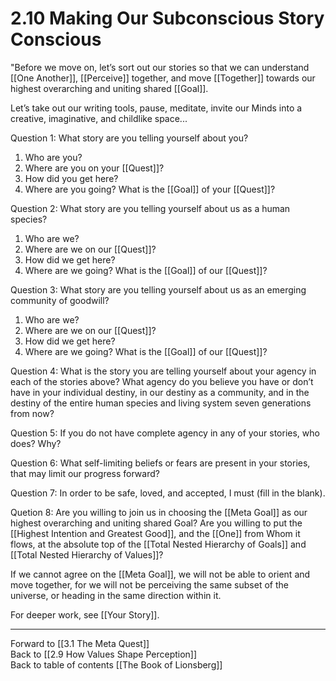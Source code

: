 # 2.10 Making Our Subconscious Story Conscious
"Before we move on, let’s sort out our stories so that we can understand [[One Another]], [[Perceive]] together, and move [[Together]] towards our highest overarching and uniting shared [[Goal]]. 

Let’s take out our writing tools, pause, meditate, invite our Minds into a creative, imaginative, and childlike space...   

Question 1: What story are you telling yourself about you? 
1. Who are you? 
2. Where are you on your [[Quest]]? 
3. How did you get here? 
4. Where are you going? What is the [[Goal]] of your [[Quest]]? 

Question 2: What story are you telling yourself about us as a human species? 
1. Who are we? 
2. Where are we on our [[Quest]]? 
3. How did we get here? 
4. Where are we going? What is the [[Goal]] of our [[Quest]]?

Question 3:  What story are you telling yourself about us as an emerging community of goodwill?
1. Who are we? 
2. Where are we on our [[Quest]]? 
3. How did we get here? 
4. Where are we going? What is the [[Goal]] of our [[Quest]]?

Question 4: What is the story you are telling yourself about your agency in each of the stories above? What agency do you believe you have or don’t have in your individual destiny, in our destiny as a community, and in the destiny of the entire human species and living system seven generations from now? 

Question 5: If you do not have complete agency in any of your stories, who does? Why? 

Question 6: What self-limiting beliefs or fears are present in your stories, that may limit our progress forward? 

Question 7: In order to be safe, loved, and accepted, I must (fill in the blank). 

Quetion 8: Are you willing to join us in choosing the [[Meta Goal]] as our highest overarching and uniting shared Goal? Are you willing to put the [[Highest Intention and Greatest Good]], and the [[One]] from Whom it flows, at the absolute top of the [[Total Nested Hierarchy of Goals]] and [[Total Nested Hierarchy of Values]]? 

If we cannot agree on the [[Meta Goal]], we will not be able to orient and move together, for we will not be perceiving the same subset of the universe, or heading in the same direction within it. 

For deeper work, see [[Your Story]]. 
 
___

Forward to [[3.1 The Meta Quest]]  
Back to [[2.9 How Values Shape Perception]]  
Back to table of contents [[The Book of Lionsberg]]  

